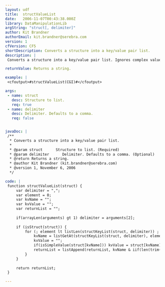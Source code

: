 ```yaml
---
layout: udf
title:  structValueList
date:   2006-11-07T00:43:38.000Z
library: DataManipulationLib
argString: "struct[, delimiter]"
author: Kit Brandner
authorEmail: kit.brandner@serebra.com
version: 1
cfVersion: CF5
shortDescription: Converts a structure into a key/value pair list.
description: |
 Converts a structure into a key/value pair list. Ignores complex values (nested structures, arrays, etc.).

returnValue: Returns a string.

example: |
 <cfoutput>#structValueList(CGI)#</cfoutput>

args:
 - name: struct
   desc: Structure to list.
   req: true
 - name: delimiter
   desc: Delimiter. Defaults to a comma.
   req: false


javaDoc: |
 /**
  * Converts a structure into a key/value pair list.
  * 
  * @param struct      Structure to list. (Required)
  * @param delimiter      Delimiter. Defaults to a comma. (Optional)
  * @return Returns a string. 
  * @author Kit Brandner (kit.brandner@serebra.com) 
  * @version 1, November 6, 2006 
  */

code: |
 function structValueList(struct) {
     var delimiter = ",";
     var element = 0;
     var kvName = "";
     var kvValue = "";
     var returnList = "";
         
     if(arrayLen(arguments) gt 1) delimiter = arguments[2];
         
     if (isStruct(struct)) {
         for (; element lt listLen(structKeyList(struct, delimiter)) ; element=element+1) {
             kvName = listGetAt(structKeyList(struct, delimiter), element+1, delimiter);
             kvValue = "";
             if(isSimpleValue(struct[kvName])) kvValue = struct[kvName];
             returnList = listAppend(returnList, kvName & iif(len(trim(kvValue)) gt 0, de("=" & kvValue), de("")));
         }
     }
     
     return returnList;
 }

---
```



